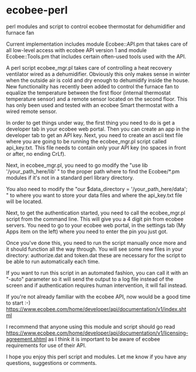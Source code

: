 ecobee-perl
===========

perl modules and script to control ecobee thermostat for dehumidifier and furnace fan

Current implementation includes module Ecobee::API.pm that takes care of all low-level access with ecobee API version 1
and module Ecobee::Tools.pm that includes certain often-used tools used with the API.

A perl script ecobee_mgr.pl takes care of controlling a heat recovery ventilator wired as a dehumidifier. Obviously this only makes sense in winter when the outside air is cold and dry enough to dehumidify inside the house. New functionality has recently been added to control the furnace fan to equalize the temperature between the first floor (internal thermostat temperature sensor) and a remote sensor located on the second floor. This has only been used and tested with an ecobee Smart thermostat with a wired remote sensor.

In order to get things under way, the first thing you need to do is get a developer tab in your ecobee web portal. Then you can create an app in the developer tab to get an API key. Next, you need to create an ascii text file where you are going to be running the ecobee_mgr.pl script called api_key.txt. This file needs to contain only your API key (no spaces in front or after, no ending CrLf).

Next, in ecobee_mgr.pl, you need to go modify the "use lib '/your_path_here/lib' " to the proper path where to find the Ecobee/*.pm modules if it's not in a standard perl library directory.

You also need to modify the "our $data_directory = '/your_path_here/data'; " to where you want to store your data files and where the api_key.txt file will be located.

Next, to get the authentication started, you need to call the ecobee_mgr.pl script from the command line.
This will give you a 4 digit pin from ecobee servers. You need to go to your ecobee web portal, in the settings tab (My Apps item on the left) where you need to enter the pin you just got.

Once you've done this, you need to run the script manually once more and it should function all the way through.
You will see some new files in your directory: authorize.dat and token.dat these are necessary for the script to be able to run automatically each time.

If you want to run this script in an automated fashion, you can call it with an "-auto" parameter so it will send the output to a log file instead of the screen and if authentication requires human intervention, it will fail instead.

If you're not already familiar with the ecobee API, now would be a good time to start :-) https://www.ecobee.com/home/developer/api/documentation/v1/index.shtml

I recommend that anyone using this module and script should go read https://www.ecobee.com/home/developer/api/documentation/v1/licensing-agreement.shtml
as I think it is important to be aware of ecobee requirements for use of their API.

I hope you enjoy this perl script and modules. Let me know if you have any questions, suggestions or comments.

